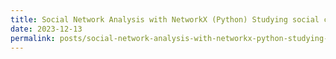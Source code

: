 ```yaml
---
title: Social Network Analysis with NetworkX (Python) Studying social connections
date: 2023-12-13
permalink: posts/social-network-analysis-with-networkx-python-studying-social-connections
---
```


